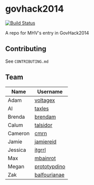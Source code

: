 govhack2014
===========
[![Build Status](https://travis-ci.org/makehackvoid/govhack2014.svg?branch=master)](https://travis-ci.org/makehackvoid/govhack2014)

A repo for MHV's entry in GovHack2014

Contributing
------------
See `CONTRIBUTING.md`

Team
----
Name    | Username
------- | ------------------------------------------
Adam    | [voltagex](//github.com/voltagex)
Al      | [taxles](//github.com/taxles)
Brenda  | [brendam](//github.com/brendam)
Calum   | [talsidor](//github.com/talsidor)
Cameron | [cmrn](//github.com/cmrn)
Jamie   | [jamiereid](//github.com/jamiereid)
Jessica | [itgrrl](//github.com/itgrrl)
Max     | [mbainrot](//github.com/mbainrot)
Megan   | [prototypdino](//github.com/prototypedino)
Zak     | [balfourianae](//github.com/balfourianae)
